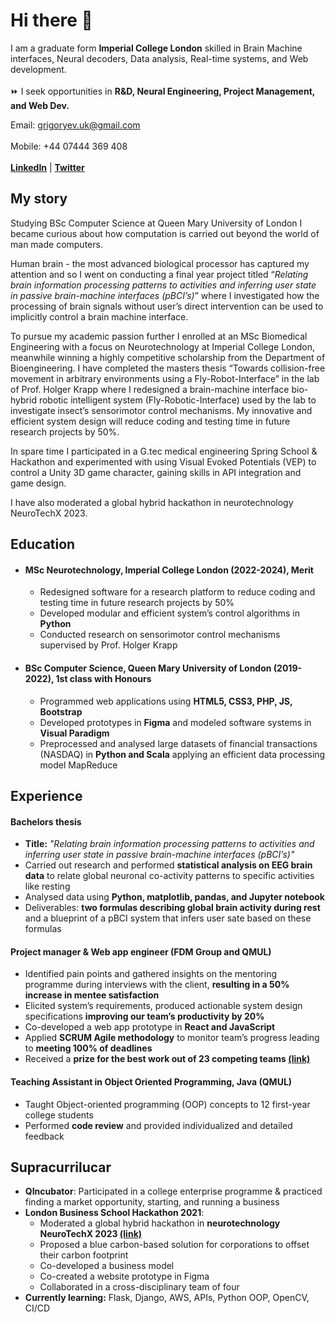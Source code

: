 ### <h1>Hi there 👋</h1>
I am a graduate form <b>Imperial College London</b> skilled in Brain Machine interfaces, Neural decoders, Data analysis, Real-time systems, and Web development.<br><br>
⏩ I seek opportunities in <b>R&D, Neural Engineering, Project Management, and Web Dev.</b><br>

Email: grigoryev.uk@gmail.com<br><br>
Mobile: +44 07444 369 408<br><br>
<a href="https://www.linkedin.com/in/denis-grigoryev-673884199/"><b>LinkedIn</b></a> | 
<a href="https://twitter.com/denisgrigoryev5"><b>Twitter</b></a>
<h2>My story</h2>
<p>Studying BSc Computer Science at Queen Mary University of London I became curious about how computation is carried out beyond the world of man made computers.

Human brain - the most advanced biological processor has captured my attention and so I went on conducting a final year project titled “*Relating brain information processing patterns to activities and inferring user state in passive brain-machine interfaces (pBCI’s)*” where I investigated how the processing of brain signals without user’s direct intervention can be used to implicitly control a brain machine interface.</p>
<p>To pursue my academic passion further I enrolled at an MSc Biomedical Engineering with a focus on Neurotechnology at Imperial College London, meanwhile winning a highly competitive scholarship from the Department of Bioengineering. I have completed the masters thesis “Towards collision-free movement in arbitrary environments using a Fly-Robot-Interface” in the lab of Prof. Holger Krapp where I redesigned a brain-machine interface bio-hybrid robotic intelligent system (Fly-Robotic-Interface) used by the lab to investigate insect’s sensorimotor control mechanisms. My innovative and efficient system design will reduce coding and testing time in future research projects by 50%.</p>
<p>In spare time I participated in a G.tec medical engineering Spring School & Hackathon and experimented with using Visual Evoked Potentials (VEP) to control a Unity 3D game character, gaining skills in API integration and game design.</p>
<p>I have also moderated a global hybrid hackathon in neurotechnology NeuroTechX 2023.</p>

<h2>Education</h2>
<ul>
<li><h4><b>MSc Neurotechnology</b>, Imperial College London (2022-2024), <b>Merit</b></h4></li>
  <ul>
    <li>Redesigned software for a research platform to reduce coding and testing time in future research projects by 50%</li>
    <li>Developed modular and efficient system’s control algorithms in <b>Python</b></li>
    <li>Conducted research on sensorimotor control mechanisms supervised by Prof. Holger Krapp</li>
  </ul>
<li><h4><b>BSc Computer Science</b>, Queen Mary University of London (2019-2022), <b>1st class with Honours</b></h4></li>
  <ul>
    <li>Programmed web applications using <b>HTML5, CSS3, PHP, JS, Bootstrap</b></li>
    <li>Developed prototypes in <b>Figma</b> and modeled software systems in <b>Visual Paradigm</b></li>
    <li>Preprocessed and analysed large datasets of financial transactions (NASDAQ) in <b>Python and Scala</b>
applying an efficient data processing model MapReduce</li>
    </ul>
</ul>

<h2>Experience</h2>
<h4>Bachelors thesis</h4>
<ul>
  <li><b>Title:</b> <i>"Relating brain information processing patterns to activities and inferring user state
in passive brain-machine interfaces (pBCI’s)"</i> </li>
<li>Carried out research and performed <b>statistical analysis on EEG brain data</b> to relate global neuronal co-activity patterns to specific activities like resting</li>
<li>Analysed data using <b>Python, matplotlib, pandas, and Jupyter notebook</b></li>
<li>Deliverables: <b>two formulas describing global brain activity during rest</b> and a 
blueprint of a pBCI system that infers user sate based on these formulas</li>
  </ul>

  <h4>Project manager & Web app engineer (FDM Group and QMUL)</h4>
  <ul>
    <li>Identified pain points and gathered insights on the mentoring programme during interviews with the 
client, <b>resulting in a 50% increase in mentee satisfaction</b></li>
    <li>Elicited system’s requirements, produced actionable system design specifications <b>improving our
team’s productivity by 20%</b></li>
    <li>Co-developed a web app prototype in <b>React and JavaScript</b></li>
    <li>Applied <b>SCRUM Agile methodology</b> to monitor team’s progress leading to <b>meeting 100% of deadlines</b></li>
    <li>Received a <b>prize for the best work out of 23 competing teams <a href="https://www.linkedin.com/posts/denis-grigoryev-673884199_best-prototype-group-2021-activity-6801458329332842497-KVIH/?utm_source=share&utm_medium=member_desktop"><b>(link)</b></a></b></li>
  </ul>

<h4>Teaching Assistant in Object Oriented Programming, Java (QMUL)</h4>
<ul>
    <li>Taught Object-oriented programming (OOP) concepts to 12 first-year college students</li>
  <li>Performed <b>code review</b> and provided individualized and detailed feedback</li>
</ul>
<h2>Supracurrilucar</h2>
<ul>
  <li><b>QIncubator</b>: Participated in a college enterprise programme & practiced finding a market opportunity, starting, and running a business</li>
  <li><b>London Business School Hackathon 2021</b>: 
    <ul>
      <li>Moderated a global hybrid hackathon in <b>neurotechnology NeuroTechX 2023 <a href="https://www.linkedin.com/posts/heatherreadconnecticut_neurotechx-global-hackathon-2023-neurotechx-activity-7137119441309323264-mjPu?utm_source=share&utm_medium=member_desktop"><b>(link)</b></a></b></li>
      <li>Proposed a blue carbon-based solution for corporations to offset their carbon footprint</li>
      <li>Co-developed a business model</li>
      <li>Co-created a website prototype in Figma</li>
      <li>Collaborated in a cross-disciplinary team of four</li>
    </ul>
  </li>
  <li><b>Currently learning:</b> Flask, Django, AWS, APIs, Python OOP, OpenCV, CI/CD<br>
  </li>
  </ul>
